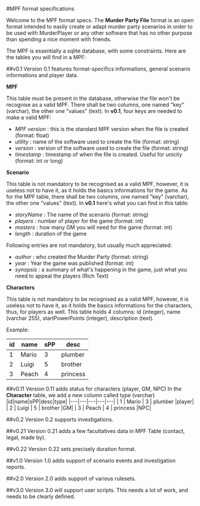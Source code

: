 #MPF format specifications

Welcome to the MPF format specs. The **Murder Party File** format is an open format intended to easily create or adapt murder party scenarios in order to be used with MurderPlayer or any other software that has no other purpose than spending a nice moment with friends.

The MPF is essentially a sqlite database, with some constraints.
Here are the tables you will find in a MPF:

##v0.1
Version 0.1 features format-specifics informations, general scenario informations and player data.

__MPF__

This table must be present in the database, otherwise the file won't be recognise as a valid MPF.
There shall be two columns, one named "key" (varchar), the other one "values" (text).
In **v0.1**, four keys are needed to make a valid MPF:
- *MPF version* : this is the standard MPF version when the file is created (format: float)
- *utility* : name of the software used to create the file (format: string)
- *version* : version of the software used to create the file (format: string)
- *timestamp* : timestamp of when the file is created. Useful for unicity (format: int or long)


__Scenario__

This table is not mandatory to be recognised as a valid MPF, however, it is useless not to have it, as it holds the basics informations for the game. As for the MPF table, there shall be two columns, one named "key" (varchar), the other one "values" (text).
In **v0.1** here's what you can find in this table:
- *storyName* : The name of the scenario (format: string)
- *players* : number of player for the game (format: int)
- *masters* : how many GM you will need for the game (format: int)
- *length* : duration of the game

Following entries are not mandatory, but usually much appreciated:
- *author* : who created the Murder Party (format: string)
- *year* : Year the game was published (format: int)
- *synopsis* : a summary of what's happening in the game, just what you need to appeal the players (Rich Text)


__Characters__

This table is not mandatory to be recognised as a valid MPF, however, it is useless not to have it, as it holds the basics informations for the characters, thus, for players as well.
This table holds 4 columns: id (integer), name (varchar 255), startPowerPoints (integer), description (text).


Example:

|id|name|sPP|desc|
|---|---|---|---|
| 1 | Mario | 3 | plumber |
| 2 | Luigi | 5 | brother |
| 3 | Peach | 4 | princess |


##v0.11
Version 0.11 adds status for characters (player, GM, NPC)
In the **Character** table, we add a new column called type (varchar)
|id|name|sPP|desc|type|
|---|---|---|---|---|
| 1 | Mario | 3 | plumber |player|
| 2 | Luigi | 5 | brother |GM|
| 3 | Peach | 4 | princess |NPC|


##v0.2
Version 0.2 supports investigations.

##v0.21
Version 0.21 adds a few facultatives data in MPF Table (contact, legal, made by).

##v0.22
Version 0.22 sets precisely duration format.

##v1.0
Version 1.0 adds support of scenario events and investigation reports.

##v2.0
Version 2.0 adds support of various rulesets.

##v3.0
Version 3.0 will support user scripts. This needs a lot of work, and needs to be clearly defined.
